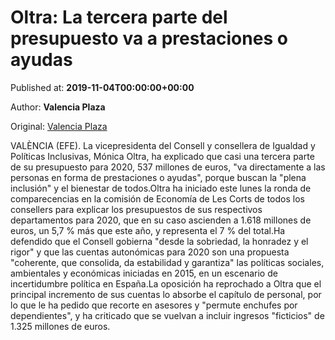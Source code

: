 
# Oltra: La tercera parte del presupuesto va a prestaciones o ayudas

Published at: **2019-11-04T00:00:00+00:00**

Author: **Valencia Plaza**

Original: [Valencia Plaza](https://valenciaplaza.com/oltra-la-tercera-parte-del-presupuesto-va-a-prestaciones-o-ayudas)

VALÈNCIA (EFE). La vicepresidenta del Consell y consellera de Igualdad y Políticas Inclusivas, Mónica Oltra, ha explicado que casi una tercera parte de su presupuesto para 2020, 537 millones de euros, "va directamente a las personas en forma de prestaciones o ayudas", porque buscan la "plena inclusión" y el bienestar de todos.Oltra ha iniciado este lunes la ronda de comparecencias en la comisión de Economía de Les Corts de todos los consellers para explicar los presupuestos de sus respectivos departamentos para 2020, que en su caso ascienden a 1.618 millones de euros, un 5,7 % más que este año, y representa el 7 % del total.Ha defendido que el Consell gobierna "desde la sobriedad, la honradez y el rigor" y que las cuentas autonómicas para 2020 son una propuesta "coherente, que consolida, da estabilidad y garantiza" las políticas sociales, ambientales y económicas iniciadas en 2015, en un escenario de incertidumbre política en España.La oposición ha reprochado a Oltra que el principal incremento de sus cuentas lo absorbe el capítulo de personal, por lo que le ha pedido que recorte en asesores y "permute enchufes por dependientes", y ha criticado que se vuelvan a incluir ingresos "ficticios" de 1.325 millones de euros. 
